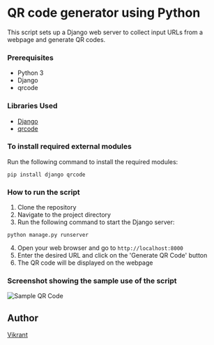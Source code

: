 # QR code generator using Python

This script sets up a Django web server to collect input URLs from a webpage and generate QR codes.

### Prerequisites

- Python 3
- Django
- qrcode

### Libraries Used

- [Django](https://www.djangoproject.com/)
- [qrcode](https://github.com/lincolnloop/python-qrcode)

### To install required external modules

Run the following command to install the required modules:

```shell
pip install django qrcode
```

### How to run the script

1. Clone the repository
2. Navigate to the project directory
3. Run the following command to start the Django server:

```shell
python manage.py runserver
```

4. Open your web browser and go to `http://localhost:8000`
5. Enter the desired URL and click on the 'Generate QR Code' button
6. The QR code will be displayed on the webpage

### Screenshot showing the sample use of the script

![Sample QR Code](output.png)

## Author

[Vikrant](https://github.com/vikrant-v28)
